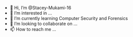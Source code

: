 - 👋 Hi, I’m @Stacey-Mukami-16
- 👀 I’m interested in ...
- 🌱 I’m currently learning Computer Security and Forensics
- 💞️ I’m looking to collaborate on ...
- 📫 How to reach me ...

<!---
Stacey-Mukami-16/Stacey-Mukami-16 is a ✨ special ✨ repository because its `README.md` (this file) appears on your GitHub profile.
You can click the Preview link to take a look at your changes.
--->
